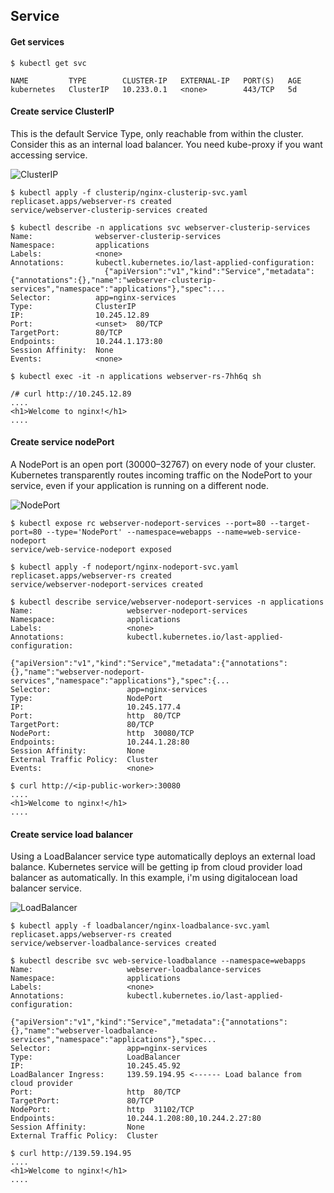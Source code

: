 ## Service ##

#### Get services ####
~~~~
$ kubectl get svc

NAME         TYPE        CLUSTER-IP   EXTERNAL-IP   PORT(S)   AGE
kubernetes   ClusterIP   10.233.0.1   <none>        443/TCP   5d
~~~~


#### Create service ClusterIP ####
This is the default Service Type, only reachable from within the cluster. Consider this as an internal load balancer.
You need kube-proxy if you want accessing service.

![ClusterIP](https://1.bp.blogspot.com/-dXszbTZ3eB4/XL6o8epTy9I/AAAAAAAADPg/BLo1uJtzY_MPcL6YhWg426MRU05sjQx8QCLcBGAs/s1600/clusterip.jpeg)

~~~~
$ kubectl apply -f clusterip/nginx-clusterip-svc.yaml
replicaset.apps/webserver-rs created
service/webserver-clusterip-services created
~~~~

~~~~
$ kubectl describe -n applications svc webserver-clusterip-services
Name:              webserver-clusterip-services
Namespace:         applications
Labels:            <none>
Annotations:       kubectl.kubernetes.io/last-applied-configuration:
                     {"apiVersion":"v1","kind":"Service","metadata":{"annotations":{},"name":"webserver-clusterip-services","namespace":"applications"},"spec":...
Selector:          app=nginx-services
Type:              ClusterIP
IP:                10.245.12.89
Port:              <unset>  80/TCP
TargetPort:        80/TCP
Endpoints:         10.244.1.173:80
Session Affinity:  None
Events:            <none>
~~~~

~~~~
$ kubectl exec -it -n applications webserver-rs-7hh6q sh

/# curl http://10.245.12.89
....
<h1>Welcome to nginx!</h1>
....
~~~~


#### Create service nodePort ####
A NodePort is an open port (30000–32767) on every node of your cluster. Kubernetes transparently routes incoming traffic on the NodePort to your service, even if your application is running on a different node.

![NodePort](https://1.bp.blogspot.com/-iOoMWu1gJgw/XL6o8jtoK9I/AAAAAAAADPk/pL8zlEZ1dT0PolPUipPF-sbpF3FS2QW5QCLcBGAs/s1600/nodeport.jpeg)

~~~~
$ kubectl expose rc webserver-nodeport-services --port=80 --target-port=80 --type='NodePort' --namespace=webapps --name=web-service-nodeport
service/web-service-nodeport exposed
~~~~

~~~~
$ kubectl apply -f nodeport/nginx-nodeport-svc.yaml
replicaset.apps/webserver-rs created
service/webserver-nodeport-services created

$ kubectl describe service/webserver-nodeport-services -n applications
Name:                     webserver-nodeport-services
Namespace:                applications
Labels:                   <none>
Annotations:              kubectl.kubernetes.io/last-applied-configuration:
                            {"apiVersion":"v1","kind":"Service","metadata":{"annotations":{},"name":"webserver-nodeport-services","namespace":"applications"},"spec":{...
Selector:                 app=nginx-services
Type:                     NodePort
IP:                       10.245.177.4
Port:                     http  80/TCP
TargetPort:               80/TCP
NodePort:                 http  30080/TCP
Endpoints:                10.244.1.28:80
Session Affinity:         None
External Traffic Policy:  Cluster
Events:                   <none>
~~~~

~~~~
$ curl http://<ip-public-worker>:30080
....
<h1>Welcome to nginx!</h1>
....
~~~~

#### Create service load balancer ####
Using a LoadBalancer service type automatically deploys an external load balance.
Kubernetes service will be getting ip from cloud provider load balancer as automatically.
In this example, i'm using digitalocean load balancer service.

![LoadBalancer](https://4.bp.blogspot.com/-gMlVttdhnlE/XL6o8fLZAvI/AAAAAAAADPc/hhOYR4BYM-cuz7nfO1W0q3grHPYXO6RMwCLcBGAs/s1600/lb.jpeg)

~~~~
$ kubectl apply -f loadbalancer/nginx-loadbalance-svc.yaml
replicaset.apps/webserver-rs created
service/webserver-loadbalance-services created
~~~~

~~~~
$ kubectl describe svc web-service-loadbalance --namespace=webapps
Name:                     webserver-loadbalance-services
Namespace:                applications
Labels:                   <none>
Annotations:              kubectl.kubernetes.io/last-applied-configuration:
                            {"apiVersion":"v1","kind":"Service","metadata":{"annotations":{},"name":"webserver-loadbalance-services","namespace":"applications"},"spec...
Selector:                 app=nginx-services
Type:                     LoadBalancer
IP:                       10.245.45.92
LoadBalancer Ingress:     139.59.194.95 <------ Load balance from cloud provider
Port:                     http  80/TCP
TargetPort:               80/TCP
NodePort:                 http  31102/TCP
Endpoints:                10.244.1.208:80,10.244.2.27:80
Session Affinity:         None
External Traffic Policy:  Cluster
~~~~

~~~~
$ curl http://139.59.194.95
....
<h1>Welcome to nginx!</h1>
....
~~~~